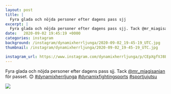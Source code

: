 ```yaml
---
layout: post
title: |
  Fyra glada och nöjda personer efter dagens pass sjj
excerpt: |
  Fyra glada och nöjda personer efter dagens pass sjj. Tack @mr_miagisanjan för passet. 😊   
date:   2020-09-02 19:45:19 +0000
categories: instagram
background: /instagram/dynamixherrljunga/2020-09-02_19-45-19_UTC.jpg
thumbnail: /instagram/dynamixherrljunga/2020-09-02_19-45-19_UTC.jpg

instagram_url: https://www.instagram.com/dynamixherrljunga/p/CEpXgfVJ8Ex
---
```

Fyra glada och nöjda personer efter dagens pass sjj. Tack [@mr_miagisanjan](https://www.instagram.com/mr_miagisanjan/) för passet. 😊 [#dynamixherrljunga](https://www.instagram.com/explore/tags/dynamixherrljunga/) [#dynamixfightingsports](https://www.instagram.com/explore/tags/dynamixfightingsports/) [#sportjujutsu](https://www.instagram.com/explore/tags/sportjujutsu/)



<img src='/www-dynamix-herrljunga/instagram/dynamixherrljunga/2020-09-02_19-45-19_UTC.jpg' class='img-fluid' />
